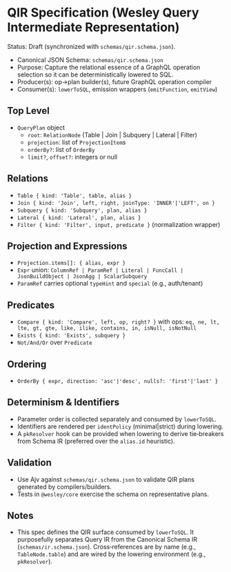# QIR Specification (Wesley Query Intermediate Representation)

Status: Draft (synchronized with `schemas/qir.schema.json`).

- Canonical JSON Schema: `schemas/qir.schema.json`
- Purpose: Capture the relational essence of a GraphQL operation selection so it can be deterministically lowered to SQL.
- Producer(s): op→plan builder(s), future GraphQL operation compiler
- Consumer(s): `lowerToSQL`, emission wrappers (`emitFunction`, `emitView`)

## Top Level
- `QueryPlan` object
  - `root`: `RelationNode` (Table | Join | Subquery | Lateral | Filter)
  - `projection`: list of `ProjectionItem`s
  - `orderBy?`: list of `OrderBy`
  - `limit?`, `offset?`: integers or null

## Relations
- `Table { kind: 'Table', table, alias }`
- `Join { kind: 'Join', left, right, joinType: 'INNER'|'LEFT', on }`
- `Subquery { kind: 'Subquery', plan, alias }`
- `Lateral { kind: 'Lateral', plan, alias }`
- `Filter { kind: 'Filter', input, predicate }` (normalization wrapper)

## Projection and Expressions
- `Projection.items[]: { alias, expr }`
- `Expr` union: `ColumnRef | ParamRef | Literal | FuncCall | JsonBuildObject | JsonAgg | ScalarSubquery`
- `ParamRef` carries optional `typeHint` and `special` (e.g., auth/tenant)

## Predicates
- `Compare { kind: 'Compare', left, op, right? }` with ops: `eq, ne, lt, lte, gt, gte, like, ilike, contains, in, isNull, isNotNull`
- `Exists { kind: 'Exists', subquery }`
- `Not/And/Or` over `Predicate`

## Ordering
- `OrderBy { expr, direction: 'asc'|'desc', nulls?: 'first'|'last' }`

## Determinism & Identifiers
- Parameter order is collected separately and consumed by `lowerToSQL`.
- Identifiers are rendered per `identPolicy` (minimal|strict) during lowering.
- A `pkResolver` hook can be provided when lowering to derive tie‑breakers from Schema IR (preferred over the `alias.id` heuristic).

## Validation
- Use Ajv against `schemas/qir.schema.json` to validate QIR plans generated by compilers/builders.
- Tests in `@wesley/core` exercise the schema on representative plans.

## Notes
- This spec defines the QIR surface consumed by `lowerToSQL`. It purposefully separates Query IR from the Canonical Schema IR (`schemas/ir.schema.json`). Cross‑references are by name (e.g., `TableNode.table`) and are wired by the lowering environment (e.g., `pkResolver`).


